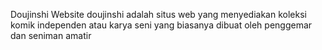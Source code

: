 Doujinshi
Website doujinshi adalah situs web yang menyediakan koleksi komik independen atau karya seni yang biasanya dibuat oleh penggemar dan seniman amatir

